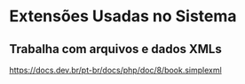 # Extensões Usadas no Sistema

## Trabalha com arquivos e dados XMLs

https://docs.dev.br/pt-br/docs/php/doc/8/book.simplexml